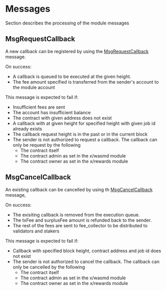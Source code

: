 # Messages

Section describes the processing of the module messages

## MsgRequestCallback

A new callback can be registered by using the [MsgRequestCallback](../../../proto/rollapp/callback/v1/tx.proto#L39) message.

On success:
* A callback is queued to be executed at the given height.
* The fee amount specified is transferred from the sender's account to the module account

This message is expected to fail if:
* Insufficient fees are sent
* The account has insufficient balance
* The contract with given address does not exist
* A callback with at given height for specified height with given job id already exists
* The callback request height is in the past or in the current block
* The sender is not authorized to request a callback. The callback can only be request by the following
    * The contract itself
    * The contract admin as set in the x/wasmd module
    * The contract owner as set in the x/rewards module

## MsgCancelCallback

An existing callback can be cancelled by using th [MsgCancelCallback](../../../proto/rollapp/callback/v1/tx.proto#L58) message,

On success:
* The exisiting callback is removed from the execution queue.
* The txFee and surplusFee amount is refunded back to the sender.
* The rest of the fees are sent to fee_collector to be distributed to validators and stakers

This message is expected to fail if:
* Callback with specified block height, contract address and job id does not exist
* The sender is not authorized to cancel the callback. The callback can only be cancelled by the following
    * The contract itself
    * The contract admin as set in the x/wasmd module
    * The contract owner as set in the x/rewards module